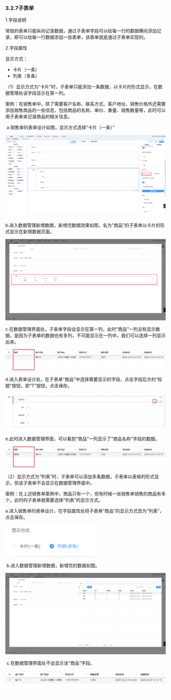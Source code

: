 ### 3.2.7子表单

1.字段说明

​	常规的表单只能纵向记录数据，通过子表单字段可以给每一行的数据横向添加记录，即可以给每一行数据添加一张表单，该表单就是通过子表单实现的。

2.字段属性

显示方式：

* 卡片（一条）
* 列表（多条）

​	（1）显示方式为“卡片”时，子表单只能添加一条数据，以卡片的形式显示，在数据管理处该字段显示在第一列。

​			案例：在销售单中，除了需要客户名称、联系方式、客户地址、销售价格外还需要添加销售商品的一些信息，包括商品的名称、单价、重量、销售数量等，此时可以用子表单来记录商品的相关信息。

​			a.销售单的表单设计如图，显示方式选择“卡片（一条）”

![shangpin](./image/formdesign/field/childform/shangpin.png)

​			b.进入数据管理新增数据，新增完数据效果如图，名为“商品”的子表单以卡片的形式显示在新增数据页面。

![xinzeng](./image/formdesign/field/childform/xinzeng.png)

​			c.在数据管理界面处，子表单字段会显示在第一列，此时“商品”一列没有显示数据，是因为子表单的数据也有多列，不可能显示在一列中，我们可以选择一列显示出来。

![shujuxianshi](./image/formdesign/field/childform/shujuxianshi.png)

​			d.进入表单设计处，在子表单“商品”中选择需要显示的字段，点击字段后方的“标题”按钮，即“T”按钮，点击保存。

![biaoji](./image/formdesign/field/childform/biaoji.png)

​			e.此时进入数据管理界面，可以看到“商品”一列显示了“商品名称”字段的数据。

![jieguo_1](./image/formdesign/field/childform/jieguo_1.png)

​		（2）显示方式为“列表”时，子表单可以添加多条数据，子表单以表格的形式显示，但该子表单不会显示在数据管理界面中。

​				案例：在上述销售单案例中，商品只有一个，但有时候一张销售单销售的商品有多个，此时的子表单就需要选择“列表”的显示方式。

​				a.进入销售单的表单设计，在字段属性处将子表单“商品”的显示方式改为“列表”，点击保存。

![liebiao](./image/formdesign/field/childform/liebiao.png)

​				b.进入数据管理新增数据，新增完的数据如图。

![jieguo_2](./image/formdesign/field/childform/jieguo_2.png)

​				c.在数据管理界面处不会显示该“商品”字段。

![jieguo_3](./image/formdesign/field/childform/jieguo_3.png)